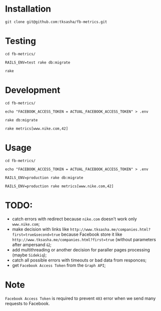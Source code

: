 # Installation
```
git clone git@github.com:tksasha/fb-metrics.git
```

# Testing
```
cd fb-metrics/

RAILS_ENV=test rake db:migrate

rake
```

# Development
```
cd fb-metrics/

echo "FACEBOOK_ACCESS_TOKEN = ACTUAL_FACEBOOK_ACCESS_TOKEN" > .env

rake db:migrate

rake metrics[www.nike.com,42]
```

# Usage
```
cd fb-metrics/

echo "FACEBOOK_ACCESS_TOKEN = ACTUAL_FACEBOOK_ACCESS_TOKEN" > .env

RAILS_ENV=production rake db:migrate

RAILS_ENV=production rake metrics[www.nike.com,42]
```

# TODO:
- catch errors with redirect because `nike.com` doesn't work only `www.nike.com`;
- make decision with links like `http://www.tksasha.me/companies.html?first=true&second=true` because Facebook store it like `http://www.tksasha.me/companies.html?first=true` (without parameters after ampersand `&`);
- add multithreading or another decision for paraller pages processing (maybe `Sidekiq`);
- catch all possible errors with timeouts or bad data from responces;
- get `Facebook Access Token` from the `Graph API`;

# Note
`Facebook Access Token` is required to prevent `403` error when we send many requests to Facebook.
